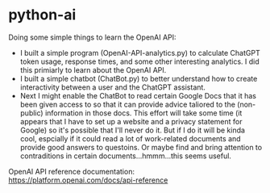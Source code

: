 # python-ai

Doing some simple things to learn the OpenAI API:

* I built a simple program (OpenAI-API-analytics.py) to calculate ChatGPT token usage, response times, and some other interesting analytics. I did this primiarly to learn about the OpenAI API.
* I built a simple chatbot (ChatBot.py) to better understand how to create interactivity between a user and the ChatGPT assistant.
* Next I might enable the ChatBot to read certain Google Docs that it has been given access to so that it can provide advice taliored to the (non-public) information in those docs. This effort will take some time (it appears that I have to set up a website and a privacy statement for Google) so it's possible that I'll never do it. But if I do it will be kinda cool, espcially if it could read a lot of work-related documents and provide good answers to questoins. Or maybe find and bring attention to contraditions in certain documents...hmmm...this seems useful.  

OpenAI API reference documentation: https://platform.openai.com/docs/api-reference

